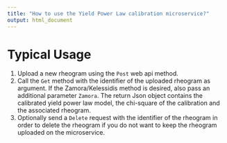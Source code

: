 ```yaml
---
title: "How to use the Yield Power Law calibration microservice?"
output: html_document
---
```


Typical Usage
===
1. Upload a new rheogram using the `Post` web api method.
2. Call the `Get` method with the identifier of the uploaded rheogram as argument. If the Zamora/Kelessidis method is desired, also pass an additional parameter `Zamora`.
The return Json object contains the calibrated yield power law model, the chi-square of the calibration and the associated rheogram.
3. Optionally send a `Delete` request with the identifier of the rheogram in order to delete the rheogram if you do not 
want to keep the rheogram uploaded on the microservice.


